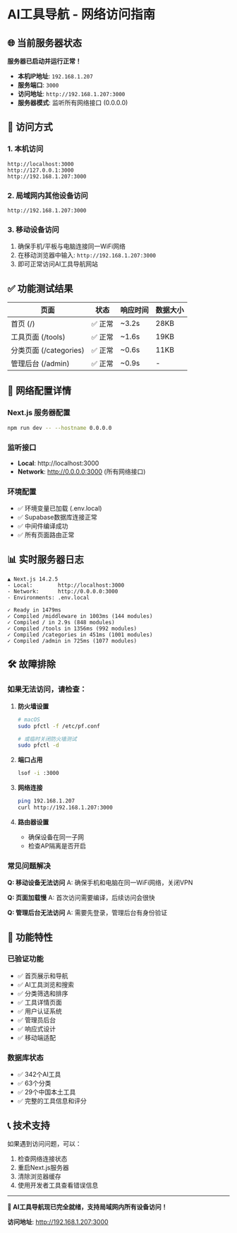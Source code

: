 # AI工具导航 - 网络访问指南

## 🌐 当前服务器状态

**服务器已启动并运行正常！**

- **本机IP地址**: `192.168.1.207`
- **服务端口**: `3000`
- **访问地址**: `http://192.168.1.207:3000`
- **服务器模式**: 监听所有网络接口 (0.0.0.0)

## 📱 访问方式

### 1. 本机访问
```
http://localhost:3000
http://127.0.0.1:3000
http://192.168.1.207:3000
```

### 2. 局域网内其他设备访问
```
http://192.168.1.207:3000
```

### 3. 移动设备访问
1. 确保手机/平板与电脑连接同一WiFi网络
2. 在移动浏览器中输入: `http://192.168.1.207:3000`
3. 即可正常访问AI工具导航网站

## ✅ 功能测试结果

| 页面 | 状态 | 响应时间 | 数据大小 |
|------|------|----------|----------|
| 首页 (/) | ✅ 正常 | ~3.2s | 28KB |
| 工具页面 (/tools) | ✅ 正常 | ~1.6s | 19KB |
| 分类页面 (/categories) | ✅ 正常 | ~0.6s | 11KB |
| 管理后台 (/admin) | ✅ 正常 | ~0.9s | - |

## 🔧 网络配置详情

### Next.js 服务器配置
```bash
npm run dev -- --hostname 0.0.0.0
```

### 监听接口
- **Local**: http://localhost:3000
- **Network**: http://0.0.0.0:3000 (所有网络接口)

### 环境配置
- ✅ 环境变量已加载 (.env.local)
- ✅ Supabase数据库连接正常
- ✅ 中间件编译成功
- ✅ 所有页面路由正常

## 📊 实时服务器日志

```
▲ Next.js 14.2.5
- Local:        http://localhost:3000
- Network:      http://0.0.0.0:3000
- Environments: .env.local

✓ Ready in 1479ms
✓ Compiled /middleware in 1003ms (144 modules)
✓ Compiled / in 2.9s (848 modules)
✓ Compiled /tools in 1356ms (992 modules)
✓ Compiled /categories in 451ms (1001 modules)
✓ Compiled /admin in 725ms (1077 modules)
```

## 🛠️ 故障排除

### 如果无法访问，请检查：

1. **防火墙设置**
   ```bash
   # macOS
   sudo pfctl -f /etc/pf.conf
   
   # 或临时关闭防火墙测试
   sudo pfctl -d
   ```

2. **端口占用**
   ```bash
   lsof -i :3000
   ```

3. **网络连接**
   ```bash
   ping 192.168.1.207
   curl http://192.168.1.207:3000
   ```

4. **路由器设置**
   - 确保设备在同一子网
   - 检查AP隔离是否开启

### 常见问题解决

**Q: 移动设备无法访问**
A: 确保手机和电脑在同一WiFi网络，关闭VPN

**Q: 页面加载慢**
A: 首次访问需要编译，后续访问会很快

**Q: 管理后台无法访问**
A: 需要先登录，管理后台有身份验证

## 🌟 功能特性

### 已验证功能
- ✅ 首页展示和导航
- ✅ AI工具浏览和搜索
- ✅ 分类筛选和排序
- ✅ 工具详情页面
- ✅ 用户认证系统
- ✅ 管理员后台
- ✅ 响应式设计
- ✅ 移动端适配

### 数据库状态
- ✅ 342个AI工具
- ✅ 63个分类
- ✅ 29个中国本土工具
- ✅ 完整的工具信息和评分

## 📞 技术支持

如果遇到访问问题，可以：

1. 检查网络连接状态
2. 重启Next.js服务器
3. 清除浏览器缓存
4. 使用开发者工具查看错误信息

---

**🎉 AI工具导航现已完全就绪，支持局域网内所有设备访问！**

**访问地址**: http://192.168.1.207:3000
